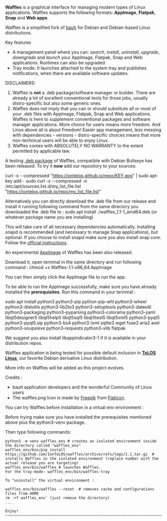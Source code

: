 **Waffles** is a graphical interface for managing modern types of Linux applications. Waffles supports the following formats: **AppImage**, **Flatpak**, **Snap** and **Web apps**.

Waffles is a simplified fork of [bauh](https://github.com/vinifmor/bauh) for Debian and Debian-based Linux distributions.

Key features
- A management panel where you can: *search*, *install*, *uninstall*, *upgrade*, *downgrade* and *launch* your AppImage, Flatpak, Snap and Web applications. Runtimes can also be upgraded.
- Tray mode: It launches attached to the system tray and publishes notifications, when there are available software updates.

DISCLAIMERS:
1. Waffles is **not** a .deb package/software manager or builder. There are already a lot of excellent conventional tools for those jobs, usually distro-specific but also some generic ones.
2. Waffles does not imply that you can or should substitute all or most of your .deb files with AppImage, Flatpak, Snap and Web applications. Waffles is here to *supplement* conventional packages and software manager applications. More choice for users means more freedom. And Linux above all *is* about Freedom! Easier app management, less messing with dependencies - versions - distro-specific choices means that more non-technical users will be able to enjoy Linux.
3. Waffles comes with ABSOLUTELY NO WARRANTY to the extent permitted by applicable law.

A testing [.deb package](https://github.com/IonTeLOS/waffles/releases/download/1.1/waffles_1.1-1_amd64.deb) of Waffles, compatible with Debian Bullseye has been released. To try it **now** add our repository to your sources: 

curl -s --compressed "https://iontelos.github.io/repo/KEY.gpg" | sudo apt-key add -
sudo curl -s --compressed -o /etc/apt/sources.list.d/my_list_file.list "https://iontelos.github.io/repo/my_list_file.list"

Alternatively you can directly download the .deb file from our release and install it running following command from the same directory you downloaded the .deb file to : sudo apt install ./waffles_1.1-1_amd64.deb (or whatever package name you are installing)

This will take care of all necessary dependencies automatically. Installing snapd is recommended (and necessary to manage Snap applications), but optional. If you choose to install snapd make sure you also install snap core. Follow the [official instructions](https://snapcraft.io/docs/installing-snapd).

An experimental [AppImage](https://github.com/IonTeLOS/waffles/releases/download/1.1/Waffles-1.1-x86_64.AppImage) of Waffles has been also released.

Download it, open terminal in the same directory and run following command : chmod +x Waffles-1.1-x86_64.AppImage

You can then simply click the AppImage file to run the app.

To be able to run the AppImage successfully, make sure you have already installed the **prerequisites**. Run this command in your terminal :

sudo apt install python3 python3-pip python-pip-whl python3-wheel python3-distutils python3-lib2to3 python3-setuptools python3-dateutil python3-packaging python3-pyparsing python3-colorama python3-yaml libqt5designer5 libqt5help5 libqt5sql5 libqt5test5 libqt5xml5 python3-pyqt5 python3-pyqt5.sip python3-bs4 python3-lxml sqlite3 wget fuse3 aria2 axel python3-soupsieve python3-requests python3-xlib flatpak

We suggest you also install libappindicator3-1 if it is available in your distribution repos.

Waffles application is being tested for possible default inclusion in [**TeLOS Linux**](https://teloslinux.org), our favorite Debian derivative Linux distribution.

More info on Waffles will be added as this project evolves.

Credits :
- bauh application developers and the wonderful Community of Linux users
- The waffles.png Icon is made by [Freepik](https://www.freepik.com) from [Flaticon](https://www.flaticon.com).

You can try Waffles before installation in a virtual env environment :

Before trying make sure you have installed the prerequisites mentioned above plus the python3-venv package.

Then type following commands:

```
python3 -m venv waffles_env # creates an isolated environment inside the directory called "waffles_env"
waffles_env/bin/pip install https://github.com/IonTeLOS/waffles/archive/refs/tags/1.1.tar.gz  # installs Waffles in the isolated environment (replace number with the actual release you are targeting)
waffles_env/bin/waffles # launches Waffles.
For the tray-mode: waffles_env/bin/waffles-tray

To "uninstall" the virtual environment :

waffles_env/bin/waffles --reset  # removes cache and configurations files from HOME
rm -rf waffles_env` (just remove the directory)
...

Enjoy!
~~~~~~~~~~~~~~~~~~~~~~~~~~~~~~~~~~~~~~~~~~~~~~~~~~~~~~~~~~~~~~~~~~~~~~~~~~~~~~~~~~~~~~~~~~~~~~~~~~~~~~~~~~~~~~~~~~~~~~~~~~~~~~~~~~~~~~~~~~~~~~~~~~~~~~~~~~~~~~~~~~
